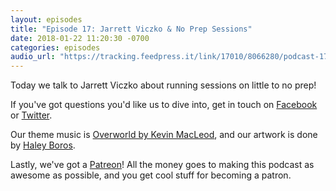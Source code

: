 ```yaml
---
layout: episodes
title: "Episode 17: Jarrett Viczko & No Prep Sessions"
date: 2018-01-22 11:20:30 -0700
categories: episodes
audio_url: "https://tracking.feedpress.it/link/17010/8066280/podcast-17-jarrett-viczko-no-prep-v2.mp3"
---
```


Today we talk to Jarrett Viczko about running sessions on little to no prep!

If you've got questions you'd like us to dive into, get in touch on [Facebook](https://www.facebook.com/dmsofvancouver) or [Twitter](https://www.twitter.com/dmsofvancouver).

Our theme music is [Overworld by Kevin MacLeod](https://incompetech.com/music/royalty-free/music.html), and our artwork is done by [Haley Boros](http://www.haleyboros.com/).

Lastly, we've got a [Patreon](https://www.patreon.com/dmsofvancouver)! All the money goes to making this podcast as awesome as possible, and you get cool stuff for becoming a patron.
